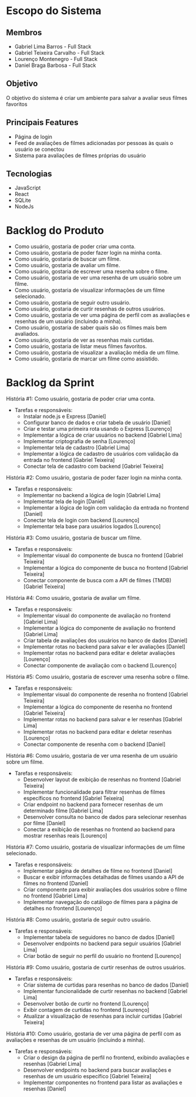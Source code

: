 # Escopo do Sistema

## Membros
* Gabriel Lima Barros - Full Stack
* Gabriel Teixeira Carvalho - Full Stack
* Lourenço Montenegro - Full Stack
* Daniel Braga Barbosa - Full Stack

## Objetivo
O objetivo do sistema é criar um ambiente para salvar a avaliar seus filmes favoritos

## Principais Features
* Página de login
* Feed de avaliações de filmes adicionadas por pessoas às quais o usuário se conectou
* Sistema para avaliações de filmes próprias do usuário

## Tecnologias
* JavaScript
* React
* SQLite
* NodeJs

# Backlog do Produto
* Como usuário, gostaria de poder criar uma conta.
* Como usuário, gostaria de poder fazer login na minha conta.
* Como usuário, gostaria de buscar um filme.
* Como usuário, gostaria de avaliar um filme.
* Como usuário, gostaria de escrever uma resenha sobre o filme.
* Como usuário, gostaria de ver uma resenha de um usuário sobre um filme.
* Como usuário, gostaria de visualizar informações de um filme selecionado.
* Como usuário, gostaria de seguir outro usuário.
* Como usuário, gostaria de curtir resenhas de outros usuários.
* Como usuário, gostaria de ver uma página de perfil com as avaliações e resenhas de um usuário (incluindo a minha).
* Como usuário, gostaria de saber quais são os filmes mais bem avaliados.
* Como usuário, gostaria de ver as resenhas mais curtidas.
* Como usuário, gostaria de listar meus filmes favoritos.
* Como usuário, gostaria de visualizar a avaliação média de um filme.
* Como usuário, gostaria de marcar um filme como assistido.

# Backlog da Sprint
História #1: Como usuário, gostaria de poder criar uma conta.
- Tarefas e responsáveis:
    - Instalar node.js e Express [Daniel]
    - Configurar banco de dados e criar tabela de usuário [Daniel]
    - Criar e testar uma primeira rota usando o Express [Lourenço]
    - Implementar a lógica de criar usuários no backend [Gabriel Lima]
    - Implementar criptografia de senha [Lourenço]
    - Implementar tela de cadastro [Gabriel Lima]
    - Implementar a lógica de cadastro de usuários com validação da entrada no frontend [Gabriel Teixeira]
    - Conectar tela de cadastro com backend [Gabriel Teixeira]

História #2: Como usuário, gostaria de poder fazer login na minha conta.
- Tarefas e responsáveis:
    - Implementar no backend a lógica de login [Gabriel Lima]
    - Implementar tela de login [Daniel]
    - Implementar a lógica de login com validação da entrada no frontend [Daniel]
    - Conectar tela de login com backend [Lourenço]
    - Implementar tela base para usuários logados [Lourenço]

História #3: Como usuário, gostaria de buscar um filme.
- Tarefas e responsáveis:
    - Implementar visual do componente de busca no frontend [Gabriel Teixeira]
    - Implementar a lógica do componente de busca no frontend [Gabriel Teixeira]
    - Conectar componente de busca com a API de filmes (TMDB) [Gabriel Teixeira]

História #4: Como usuário, gostaria de avaliar um filme.
- Tarefas e responsáveis:
    - Implementar visual do componente de avaliação no frontend [Gabriel Lima]
    - Implementar a lógica do componente de avaliação no frontend [Gabriel Lima]
    - Criar tabela de avaliações dos usuários no banco de dados [Daniel]
    - Implementar rotas no backend para salvar e ler avaliações [Daniel]
    - Implementar rotas no backend para editar e deletar avaliações [Lourenço]
    - Conectar componente de avaliação com o backend [Lourenço]

História #5: Como usuário, gostaria de escrever uma resenha sobre o filme.
- Tarefas e responsáveis:
    - Implementar visual do componente de resenha no frontend [Gabriel Teixeira]
    - Implementar a lógica do componente de resenha no frontend [Gabriel Teixeira]
    - Implementar rotas no backend para salvar e ler resenhas [Gabriel Lima]
    - Implementar rotas no backend para editar e deletar resenhas [Lourenço]
    - Conectar componente de resenha com o backend [Daniel]

História #6: Como usuário, gostaria de ver uma resenha de um usuário sobre um filme.
- Tarefas e responsáveis:
    - Desenvolver layout de exibição de resenhas no frontend [Gabriel Teixeira]
    - Implementar funcionalidade para filtrar resenhas de filmes específicos no frontend [Gabriel Teixeira]
    - Criar endpoint no backend para fornecer resenhas de um determinado filme [Gabriel Lima]
    - Desenvolver consulta no banco de dados para selecionar resenhas por filme [Daniel]
    - Conectar a exibição de resenhas no frontend ao backend para mostrar resenhas reais [Lourenço]

História #7: Como usuário, gostaria de visualizar informações de um filme selecionado.
- Tarefas e responsáveis:
    - Implementar página de detalhes de filme no frontend [Daniel]
    - Buscar e exibir informações detalhadas de filmes usando a API de filmes no frontend [Daniel]
    - Criar componente para exibir avaliações dos usuários sobre o filme no frontend [Gabriel Lima]
    - Implementar navegação do catálogo de filmes para a página de detalhes no frontend [Lourenço]

História #8: Como usuário, gostaria de seguir outro usuário.
- Tarefas e responsáveis:
    - Implementar tabela de seguidores no banco de dados [Daniel]
    - Desenvolver endpoints no backend para seguir usuários [Gabriel Lima]
    - Criar botão de seguir no perfil do usuário no frontend [Lourenço]

História #9: Como usuário, gostaria de curtir resenhas de outros usuários.
- Tarefas e responsáveis:
    - Criar sistema de curtidas para resenhas no banco de dados [Daniel]
    - Implementar funcionalidade de curtir resenhas no backend [Gabriel Lima]
    - Desenvolver botão de curtir no frontend [Lourenço]
    - Exibir contagem de curtidas no frontend [Lourenço]
    - Atualizar a visualização de resenhas para incluir curtidas [Gabriel Teixeira]

História #10: Como usuário, gostaria de ver uma página de perfil com as avaliações e resenhas de um usuário (incluindo a minha).
- Tarefas e responsáveis:
    - Criar o design da página de perfil no frontend, exibindo avaliações e resenhas [Gabriel Lima]
    - Desenvolver endpoints no backend para buscar avaliações e resenhas de um usuário específico [Gabriel Teixeira]
    - Implementar componentes no frontend para listar as avaliações e resenhas [Daniel]